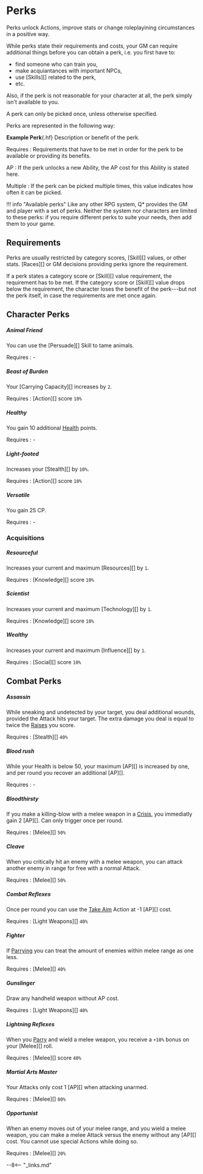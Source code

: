 # Perks

Perks unlock Actions, improve stats or change roleplayining circumstances in a
positive way.

While perks state their requirements and costs, your GM can require additional
things before you can obtain a perk, i.e. you first have to:

* find someone who can train you,
* make acquiantances with important NPCs,
* use [Skills][] related to the perk,
* etc.

Also, if the perk is not reasonable for your character at all, the perk simply
isn't available to you.

A perk can only be picked once, unless otherwise specified.

Perks are represented in the following way:

<div class="qs-list-test full-width p" markdown="1">

**Example Perk**{.hf} Description or benefit of the perk.

Requires
:   Requirements that have to be met in order for the perk to be available or
providing its benefits.

AP
:   If the perk unlocks a new Ability, the AP cost for this Ability is stated
here.

Multiple
:   If the perk can be picked multiple times, this value indicates how often it
can be picked.

</div>

!!! info "Available perks"
    Like any other RPG system, Q* provides the GM and player with a set of
    perks. Neither the system nor characters are limited to these perks: if
    you require different perks to suite your needs, then add them to your
    game.

## Requirements

Perks are usually restricted by category scores, [Skill][] values, or other
stats. [Races][] or GM decisions providing perks ignore the requirement.

If a perk states a category score or [Skill][] value requirement, the
requirement has to be met. If the category score or [Skill][] value drops below
the requirement, the character loses the benefit of the perk---but not the perk
itself, in case the requirements are met once again.

## Character Perks

<div class="qs-list-test full-width" markdown="1">

##### Animal Friend

You can use the [Persuade][] Skill to tame animals.

Requires
:   -

##### Beast of Burden

Your [Carrying Capacity][] increases by `2`.

Requires
:   [Action][] score `10%`

##### Healthy

You gain 10 additional [Health](/character/#health-hp) points.

Requires
:   -

##### Light-footed

Increases your [Stealth][] by `10%`.

Requires
:   [Action][] score `10%`

##### Versatile

You gain 25 CP.

Requires
:   -

</div>

### Acquisitions

<div class="qs-list-test full-width" markdown="1">

##### Resourceful

Increases your current and maximum [Resources][] by `1`.

Requires
:   [Knowledge][] score `10%`

##### Scientist

Increases your current and maximum [Technology][] by `1`.

Requires
:   [Knowledge][] score `10%`

##### Wealthy

Increases your current and maximum [Influence][] by `1`.

Requires
:   [Social][] score `10%`

</div>

## Combat Perks

<div class="qs-list-test full-width" markdown="1">

##### Assassin

While sneaking and undetected by your target, you deal additional wounds,
provided the Attack hits your target. The extra damage you deal is equal to
twice the [Raises](/character/skills/#skill-rolls) you score.

Requires
:   [Stealth][] `40%`

##### Blood rush

While your Health is below 50, your maximum [AP][] is increased by one, and per
round you recover an additional [AP][].

Requires
:   -

##### Bloodthirsty

If you make a killing-blow with a melee weapon in a [Crisis](/crisis), you
immediatly gain 2 [AP][]. Can only trigger once per round.

Requires
:   [Melee][] `50%`

##### Cleave

When you critically hit an enemy with a melee weapon, you can attack another
enemy in range for free with a normal Attack.

Requires
:   [Melee][] `50%`

##### Combat Reflexes

Once per round you can use the [Take Aim](/crisis#take-aim) Action at -1 [AP][]
cost.

Requires
:   [Light Weapons][] `40%`

##### Fighter

If [Parrying](/crisis#parrying) you can treat the amount of enemies within melee
range as one less.

Requires
:   [Melee][] `40%`

##### Gunslinger

Draw any handheld weapon without AP cost.

Requires
:   [Light Weapons][] `40%`

##### Lightning Reflexes

When you [Parry](/crisis#parrying) and wield a melee weapon, you receive a
`+10%` bonus on your [Melee][] roll.

Requires
:   [Melee][] score `40%`

##### Martial Arts Master

Your Attacks only cost 1 [AP][] when attacking unarmed.

Requires
:   [Melee][] `80%`

##### Opportunist

When an enemy moves out of your melee range, and you wield a melee weapon, you
can make a melee Attack versus the enemy without any [AP][] cost. You cannot use
special Actions while doing so.

Requires
:   [Melee][] `20%`

</div>

--8<-- "_links.md"
